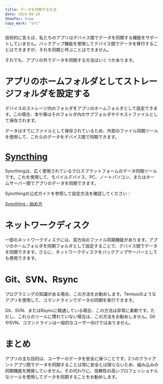 ```yaml
---
title: データを同期する方法  
date: 2024-09-20  
ShowToc: true
copy_mark: "src"
---
```


技術的に言えば、私たちのアプリはデバイス間でデータを同期する機能をサポートしていません。バックアップ機能を使用してデバイス間でデータを移行することはできますが、それを同期と呼ぶことはできません。

それでも、アプリの外でデータを同期する方法はいくつかあります。

# アプリのホームフォルダとしてストレージフォルダを設定する

デバイスのストレージ内のフォルダをアプリのホームフォルダとして設定できます。この場合、本や章はそのフォルダ内のサブフォルダやテキストファイルとして保存されます。

データはすでにファイルとして保存されているため、外部のファイル同期ツールを使用して、これらのデータをデバイス間で同期できます。

# [Syncthing](https://play.google.com/store/apps/details?id=com.nutomic.syncthingandroid)

Syncthingは、広く使用されているクロスプラットフォームのデータ同期ツールです。これを使用して、モバイルデバイス、PC、ノートパソコン、またはホームサーバー間でアプリのデータを同期できます。

Syncthingの公式ガイドを参照して設定方法を確認してください：

[Syncthing - 始め方](https://docs.syncthing.net/intro/getting-started.html#getting-started)

# ネットワークディスク

一部のネットワークディスクには、双方向のファイル同期機能があります。アプリのホームフォルダを同期フォルダとして設定することで、デバイス間でデータを同期できます。さらに、ネットワークディスクをバックアップサーバーとしても使用できます。

# Git、SVN、Rsync

プログラミングの知識がある場合、この方法をお勧めします。Termuxのようなアプリを使用して、コマンドラインでデータの同期を実行できます。

Git、SVN、またはRsyncに精通している場合、この方法は非常に柔軟です。ただし、これらのツールに慣れていない場合は、この方法をお勧めしません。GitやSVN、コマンドラインは一般的なユーザー向けではありません。

# まとめ

アプリの主な目的は、ユーザーのデータを安全に保つことです。2つのクライアントアプリ間でデータを同期することは常に安全とは限らないため、組み込みの同期機能を開発していません。その代わりに、信頼性の高いプロフェッショナルなツールを使用してデータを同期することをお勧めします。
